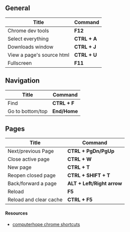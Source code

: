 ## General
 | Title                     | Command      |
 | ------------------------- | ------------ |
 | Chrome dev tools          | **F12**      |
 | Select everything         | **CTRL + A** |
 | Downloads window          | **CTRL + J** |
 | View a page's source html | **CTRL + U** |
 | Fullscreen                | **F11**      |


## Navigation
 | Title            | Command      |
 | ---------------- | ------------ |
 | Find             | **CTRL + F** |
 | Go to bottom/top | **End/Home** |

## Pages
 | Title                  | Command                    |
 | ---------------------- | -------------------------- |
 | Next/previous Page     | **CTRL + PgDn/PgUp**       |
 | Close active page      | **CTRL + W**               |
 | New page               | **CTRL + T**               |
 | Reopen closed page     | **CTRL + SHIFT + T**       |
 | Back/forward a page    | **ALT + Left/Right arrow** |
 | Reload                 | **F5**                     |
 | Reload and clear cache | **CTRL + F5**              |

#### Resources
- [computerhope chrome shortcuts](https://www.computerhope.com/shortcut/chrome.htm)